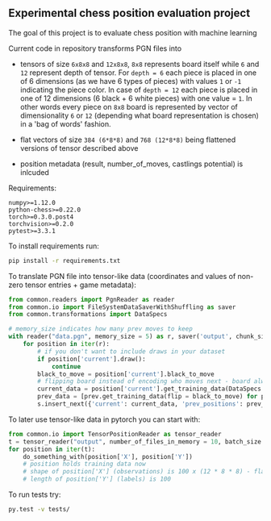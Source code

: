## Experimental chess position evaluation project

The goal of this project is to evaluate chess position with machine learning

Current code in repository transforms PGN files into
- tensors of size ```6x8x8``` and ```12x8x8```, ```8x8``` represents board itself while    ```6``` and ```12``` represent depth of tensor. For ```depth = 6``` each piece is placed in one of 6 dimensions (as we have 6 types of pieces) with values ```1``` or ```-1``` indicating the piece color. In case of ```depth = 12``` each piece is placed in one of 12 dimensions (6 black + 6 white pieces) with one value = ```1```.
In other words every piece on ```8x8``` board is represented by vector of dimensionality ```6``` or ```12``` (depending what board representation is chosen) in a 'bag of words' fashion.


- flat vectors of size ```384 (6*8*8)``` and ```768 (12*8*8)``` being flattened versions of tensor described above

- position metadata (result, number_of_moves, castlings potential) is inlcuded 

Requirements:
```
numpy>=1.12.0
python-chess>=0.22.0
torch>=0.3.0.post4
torchvision>=0.2.0
pytest>=3.3.1
```

To install requirements run:
```bash
pip install -r requirements.txt
```

To translate PGN file into tensor-like data (coordinates and values of non-zero tensor entries + game metadata):

```python
from common.readers import PgnReader as reader
from common.io import FileSystemDataSaverWithShuffling as saver
from common.transformations import DataSpecs

# memory_size indicates how many prev moves to keep
with reader("data.pgn", memory_size = 5) as r, saver('output', chunk_size = 5000, number_of_buckets=50) as s:
    for position in iter(r):
        # if you don't want to include draws in your dataset
        if position['current'].draw():
            continue
        black_to_move = position['current'].black_to_move
        # flipping board instead of encoding who moves next - board always seen from white perspective
        current_data = position['current'].get_training_data(DataSpecs.vector12x8x8_flat, flip = black_to_move)
        prev_data = [prev.get_training_data(flip = black_to_move) for prev in position['prev']]
        s.insert_next({'current': current_data, 'prev_positions': prev_data})
```


To later use tensor-like data in pytorch you can start with:
```python
from common.io import TensorPositionReader as tensor_reader
t = tensor_reader("output", number_of_files_in_memory = 10, batch_size = 100)
for position in iter(t):
    do_something_with(position['X'], position['Y'])
    # position holds training data now
    # shape of position['X'] (observations) is 100 x (12 * 8 * 8) - flat
    # length of position['Y'] (labels) is 100
```
To run tests try:

```bash
py.test -v tests/
```
